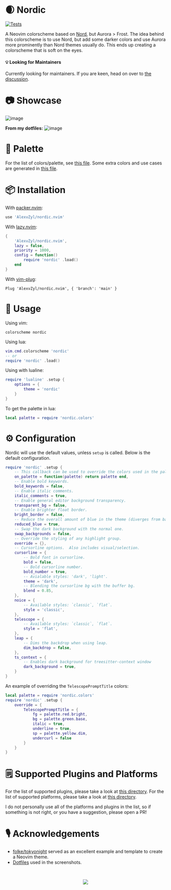 # 🌒 Nordic

[![Tests](https://github.com/AlexvZyl/nordic.nvim/workflows/Tests/badge.svg)](https://github.com/AlexvZyl/nordic.nvim/actions?workflow=Tests) 

A Neovim colorscheme based on [Nord](https://www.nordtheme.com/), but Aurora > Frost.  The idea behind this colorscheme is to use Nord, but add some darker colors and use Aurora more prominently than Nord themes usually do.  This ends up creating a colorscheme that is soft on the eyes.

#### 💡 Looking for Maintainers

Currently looking for maintainers.  If you are keen, head on over to [the discussion](https://github.com/AlexvZyl/nordic.nvim/discussions/96).

# 📷 Showcase

![image](https://github.com/AlexvZyl/nordic.nvim/assets/81622310/2437fc89-733a-4368-b418-88cfe804d5d3)

**From my dotfiles:**
![image](https://github.com/AlexvZyl/nordic.nvim/assets/81622310/f8e1fbf6-2498-40a9-b0c1-dfb8fcfd642c)

# 🎨 Palette

For the list of colors/palette, see [this file](https://github.com/AlexvZyl/nordic.nvim/blob/main/lua/nordic/colors/nordic.lua).  Some extra colors and use cases are generated in [this file](https://github.com/AlexvZyl/nordic.nvim/blob/main/lua/nordic/colors/init.lua).

# 📦 Installation

With [packer.nvim](https://github.com/wbthomason/packer.nvim):

```lua
use 'AlexvZyl/nordic.nvim'
```

With [lazy.nvim](https://github.com/folke/lazy.nvim):

```lua
{
    'AlexvZyl/nordic.nvim',
    lazy = false,
    priority = 1000,
    config = function()
        require 'nordic' .load()
    end
}
```

With [vim-plug](https://github.com/junegunn/vim-plug):

```vim
Plug 'AlexvZyl/nordic.nvim', { 'branch': 'main' }
```

# 🚀 Usage

Using vim:

```vim
colorscheme nordic
```

Using lua:

```lua
vim.cmd.colorscheme 'nordic'
-- or
require 'nordic' .load()
```

Using with lualine:

```lua
require 'lualine' .setup {
    options = {
        theme = 'nordic'
    }
}
```

To get the palette in lua:

```lua
local palette = require 'nordic.colors'
```

# ⚙️ Configuration

Nordic will use the default values, unless `setup` is called.  Below is the default configuration.

```lua
require 'nordic' .setup {
    -- This callback can be used to override the colors used in the palette.
    on_palette = function(palette) return palette end,
    -- Enable bold keywords.
    bold_keywords = false,
    -- Enable italic comments.
    italic_comments = true,
    -- Enable general editor background transparency.
    transparent_bg = false,
    -- Enable brighter float border.
    bright_border = false,
    -- Reduce the overall amount of blue in the theme (diverges from base Nord).
    reduced_blue = true,
    -- Swap the dark background with the normal one.
    swap_backgrounds = false,
    -- Override the styling of any highlight group.
    override = {},
    -- Cursorline options.  Also includes visual/selection.
    cursorline = {
        -- Bold font in cursorline.
        bold = false,
        -- Bold cursorline number.
        bold_number = true,
        -- Avialable styles: 'dark', 'light'.
        theme = 'dark',
        -- Blending the cursorline bg with the buffer bg.
        blend = 0.85,
    },
    noice = {
        -- Available styles: `classic`, `flat`.
        style = 'classic',
    },
    telescope = {
        -- Available styles: `classic`, `flat`.
        style = 'flat',
    },
    leap = {
        -- Dims the backdrop when using leap.
        dim_backdrop = false,
    },
    ts_context = {
        -- Enables dark background for treesitter-context window
        dark_background = true,
    }
}
```

An example of overriding the `TelescopePromptTitle` colors:

```lua
local palette = require 'nordic.colors'
require 'nordic' .setup {
    override = {
        TelescopePromptTitle = {
            fg = palette.red.bright,
            bg = palette.green.base,
            italic = true,
            underline = true,
            sp = palette.yellow.dim,
            undercurl = false
        }
    }
}
```

# 🗒️ Supported Plugins and Platforms

For the list of supported plugins, please take a look at [this directory](https://github.com/AlexvZyl/nordic.nvim/tree/main/lua/nordic/groups/integrations).  For the list of supported platforms, please take a look at [this directory](https://github.com/AlexvZyl/nordic.nvim/tree/main/platforms).

I do not personally use all of the platforms and plugins in the list, so if something is not right, or you have a suggestion, please open a PR!

# 🎙️ Acknowledgements

- [folke/tokyonight](https://github.com/folke/tokyonight.nvim) served as an excellent example and template to create a Neovim theme.
- [Dotfiles](https://github.com/AlexvZyl/.dotfiles) used in the screenshots.

</br>

<p align="center">
    <a href="https://github.com/AlexvZyl/nordic.nvim/graphs/contributors">
        <img src="https://contrib.rocks/image?repo=AlexvZyl/nordic.nvim" />
    </a>
</p>

